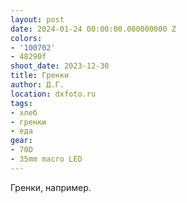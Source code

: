 ```yaml
---
layout: post
date: 2024-01-24 00:00:00.000000000 Z
colors:
- '100702'
- 48290f
shoot_date: 2023-12-30
title: Гренки
author: Д.Г.
location: dxfoto.ru
tags:
- хлеб
- гренки
- еда
gear:
- 70D
- 35mm macro LED
---
```

Гренки, например.

